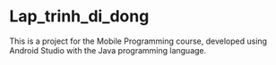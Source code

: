 # Lap_trinh_di_dong
This is a project for the Mobile Programming course, developed using Android Studio with the Java programming language.
